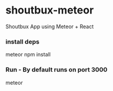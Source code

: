 # shoutbux-meteor
Shoutbux App using Meteor + React

### install deps
meteor npm install

### Run - By default runs on port 3000
meteor
